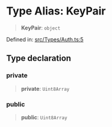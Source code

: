 # Type Alias: KeyPair

> **KeyPair**: `object`

Defined in: [src/Types/Auth.ts:5](https://github.com/Fokusdotid/Baileys/blob/9c9f1957de7ce603966b24b846f4c15d5de9bbcf/src/Types/Auth.ts#L5)

## Type declaration

### private

> **private**: `Uint8Array`

### public

> **public**: `Uint8Array`
